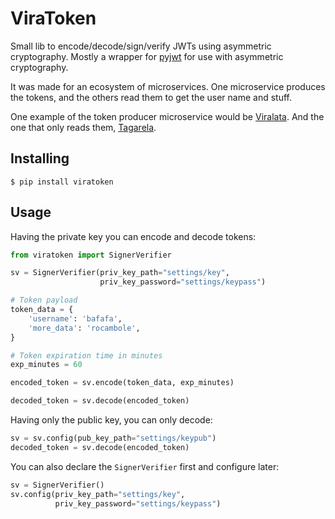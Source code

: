 # ViraToken

Small lib to encode/decode/sign/verify JWTs using asymmetric cryptography.
Mostly a wrapper for [pyjwt](https://github.com/jpadilla/pyjwt/) for use with asymmetric cryptography.

It was made for an ecosystem of microservices. One microservice produces the tokens, and the others read them to get the user name and stuff.

One example of the token producer microservice would be [Viralata](https://gitlab.com/ok-br/viralata).
And the one that only reads them, [Tagarela](https://gitlab.com/ok-br/tagarela).


## Installing

```
$ pip install viratoken
```

## Usage

Having the private key you can encode and decode tokens:

```python
from viratoken import SignerVerifier

sv = SignerVerifier(priv_key_path="settings/key",
                    priv_key_password="settings/keypass")

# Token payload
token_data = {
    'username': 'bafafa',
    'more_data': 'rocambole',
}

# Token expiration time in minutes
exp_minutes = 60

encoded_token = sv.encode(token_data, exp_minutes)

decoded_token = sv.decode(encoded_token)
```

Having only the public key, you can only decode:

```python
sv = sv.config(pub_key_path="settings/keypub")
decoded_token = sv.decode(encoded_token)
```

You can also declare the `SignerVerifier` first and configure later:

```python
sv = SignerVerifier()
sv.config(priv_key_path="settings/key",
          priv_key_password="settings/keypass")
```
